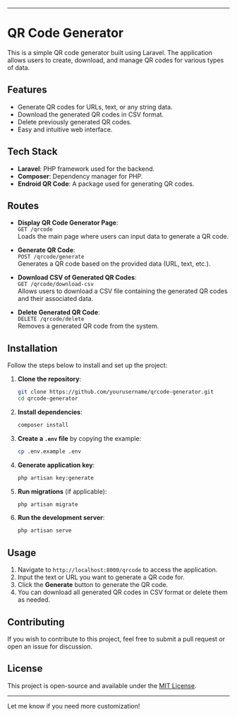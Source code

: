 
---

# QR Code Generator

This is a simple QR code generator built using Laravel. The application allows users to create, download, and manage QR codes for various types of data.

## Features

- Generate QR codes for URLs, text, or any string data.
- Download the generated QR codes in CSV format.
- Delete previously generated QR codes.
- Easy and intuitive web interface.

## Tech Stack

- **Laravel**: PHP framework used for the backend.
- **Composer**: Dependency manager for PHP.
- **Endroid QR Code**: A package used for generating QR codes.

## Routes

- **Display QR Code Generator Page**:  
  `GET /qrcode`  
  Loads the main page where users can input data to generate a QR code.

- **Generate QR Code**:  
  `POST /qrcode/generate`  
  Generates a QR code based on the provided data (URL, text, etc.).

- **Download CSV of Generated QR Codes**:  
  `GET /qrcode/download-csv`  
  Allows users to download a CSV file containing the generated QR codes and their associated data.

- **Delete Generated QR Code**:  
  `DELETE /qrcode/delete`  
  Removes a generated QR code from the system.

## Installation

Follow the steps below to install and set up the project:

1. **Clone the repository**:
   ```bash
   git clone https://github.com/yourusername/qrcode-generator.git
   cd qrcode-generator
   ```

2. **Install dependencies**:
   ```bash
   composer install
   ```

3. **Create a `.env` file** by copying the example:
   ```bash
   cp .env.example .env
   ```

4. **Generate application key**:
   ```bash
   php artisan key:generate
   ```

5. **Run migrations** (if applicable):
   ```bash
   php artisan migrate
   ```

6. **Run the development server**:
   ```bash
   php artisan serve
   ```

## Usage

1. Navigate to `http://localhost:8000/qrcode` to access the application.
2. Input the text or URL you want to generate a QR code for.
3. Click the **Generate** button to generate the QR code.
4. You can download all generated QR codes in CSV format or delete them as needed.

## Contributing

If you wish to contribute to this project, feel free to submit a pull request or open an issue for discussion.

## License

This project is open-source and available under the [MIT License](LICENSE).

---

Let me know if you need more customization!